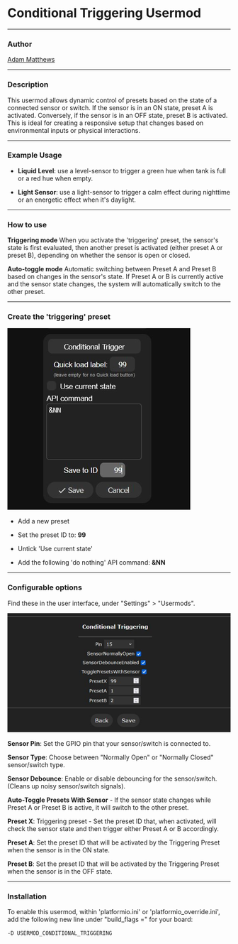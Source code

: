 # Conditional Triggering Usermod

---

### Author
[Adam Matthews](https://github.com/adamsthws)

---


### Description

This usermod allows dynamic control of presets based on the state of a connected sensor or switch.
If the sensor is in an ON state, preset A is activated. Conversely, if the sensor is in an OFF state, preset B is activated.
This is ideal for creating a responsive setup that changes based on environmental inputs or physical interactions.


---

### Example Usage

- **Liquid Level**: use a level-sensor to trigger a green hue when tank is full or a red hue when empty.

- **Light Sensor**: use a light-sensor to trigger a calm effect during nighttime or an energetic effect when it's daylight.


---

### How to use

**Triggering mode**
When you activate the 'triggering' preset, the sensor's state is first evaluated, then another preset is activated (either preset A or preset B), depending on whether the sensor is open or closed.

**Auto-toggle mode**
Automatic switching between Preset A and Preset B based on changes in the sensor's state. If Preset A or B is currently active and the sensor state changes, the system will automatically switch to the other preset.


---

### Create the 'triggering' preset

![Screenshot Of The 'Triggering Preset' Setup](./assets/trigger_preset.jpg "Screenshot Of The 'Triggering Preset' Setup")

- Add a new preset

- Set the preset ID to: **99**

- Untick 'Use current state'

- Add the following 'do nothing' API command: **&NN**


---

### Configurable options

Find these in the user interface, under "Settings" > "Usermods".

![Screenshot of The Usermod Settings Page](./assets/usermod_settings.jpg "Screenshot of The Usermod Settings Page")

**Sensor Pin**: Set the GPIO pin that your sensor/switch is connected to.

**Sensor Type**: Choose between "Normally Open" or "Normally Closed" sensor/switch type.

**Sensor Debounce**: Enable or disable debouncing for the sensor/switch. (Cleans up noisy sensor/switch signals).

**Auto-Toggle Presets With Sensor** - If the sensor state changes while Preset A or Preset B is active, it will switch to the other preset.

**Preset X**: Triggering preset - Set the preset ID that, when activated, will check the sensor state and then trigger either Preset A or B accordingly.

**Preset A**: Set the preset ID that will be activated by the Triggering Preset when the sensor is in the ON state.

**Preset B**: Set the preset ID that will be activated by the Triggering Preset when the sensor is in the OFF state.

---

### Installation

To enable this usermod, within 'platformio.ini' or 'platformio_override.ini', add the following new line under "build_flags =" for your board:
```
-D USERMOD_CONDITIONAL_TRIGGERING
```
